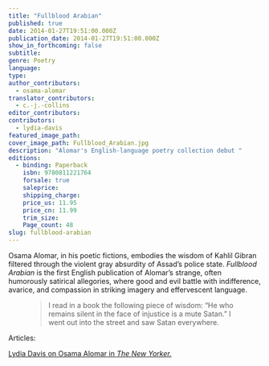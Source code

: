 ```yaml
---
title: "Fullblood Arabian"
published: true
date: 2014-01-27T19:51:00.000Z
publication_date: 2014-01-27T19:51:00.000Z
show_in_forthcoming: false
subtitle:
genre: Poetry
language:
type:
author_contributors:
  - osama-alomar
translator_contributors:
  - c.-j.-collins
editor_contributors:
contributors:
  - lydia-davis
featured_image_path:
cover_image_path: Fullblood_Arabian.jpg
description: "Alomar's English-language poetry collection debut "
editions:
  - binding: Paperback
    isbn: 9780811221764
    forsale: true
    saleprice:
    shipping_charge:
    price_us: 11.95
    price_cn: 11.99
    trim_size:
    Page_count: 48
slug: fullblood-arabian
---
```


Osama Alomar, in his poetic fictions, embodies the wisdom of Kahlil Gibran filtered through the violent gray absurdity of Assad’s police state. _Fullblood Arabian_ is the first English publication of Alomar’s strange, often humorously satirical allegories, where good and evil battle with indifference, avarice, and compassion in striking imagery and effervescent language.

<figure data-type="quote">

> I read in a book the following piece of wisdom: “He who remains silent in the face of injustice is a mute Satan.” I went out into the street and saw Satan everywhere.

</figure>

Articles:

[Lydia Davis on Osama Alomar in _The New Yorker._](http://www.newyorker.com/online/blogs/books/2013/12/osama-alomars-very-short-tales.html)

